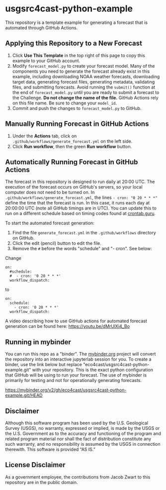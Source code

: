 # usgsrc4cast-python-example

This repository is a template example for generating a forecast that is automated through GitHub Actions.

## Applying this Repository to a New Forecast

1. Click **Use This Template** in the top right of this page to copy this example to your GitHub account.
2. Modify `forecast_model.py` to create your forecast model. Many of the components you need to generate the forecast already exist in this example, including downloading NOAA weather forecasts, downloading target data, generating forecast files, generating metadata, validating files, and submitting forecasts. Avoid running the `submit()` function at the end of `forecast_model.py` until you are ready to submit a forecast to the Challenge. **Do not change the name of the file.** GitHub Actions rely on this file name. Be sure to change your `model_id`.
3. Commit and push the changes to `forecast_model.py` to GitHub.

## Manually Running Forecast in GitHub Actions

1. Under the **Actions** tab, click on `.github/workflows/generate_forecast.yml` on the left side.
2. Click **Run workflow**, then the green **Run workflow** button.

## Automatically Running Forecast in GitHub Actions

The forecast in this repository is designed to run daily at 20:00 UTC. The execution of the forecast occurs on GitHub's servers, so your local computer does not need to be turned on. In `.github/workflows/generate_forecast.yml`, the lines `- cron: "0 20 * * *"` define the time that the forecast is run. In this case, it runs each day at 20:00:00 UTC (note all GitHub timings are in UTC). You can update this to run on a different schedule based on timing codes found at [crontab.guru](https://crontab.guru).

To start the automated forecast generation:
1. Find the file `generate_forecast.yml` in the `.github/workflows` directory on GitHub.
2. Click the edit (pencil) button to edit the file.
3. Remove the `#` before the words "schedule" and "- cron". See below:

Change

```
on:
  #schedule:
  #  - cron: '0 20 * * *'
  workflow_dispatch:
```
to
```
on:
  schedule:
    - cron: '0 20 * * *'
  workflow_dispatch:
```

A video describing how to use GitHub actions for automated forecast generation can be found here: https://youtu.be/dMrUlXi4_Bo

## Running in mybinder

You can run this repo as a "binder".  The [mybinder.org](https://mybinder.org) project will convert the repository into an interactive jupyterlab session for you. To create a binder, use the link below but replace "eco4cast/usgsrc4cast-python-example.git" with your repository. This is the exact python configuration that GitHub will be using to run your forecast.  The use of mybinder is primarily for testing and not for operationally generating forecasts. 

https://mybinder.org/v2/gh/eco4cast/usgsrc4cast-python-example.git/HEAD

## Disclaimer
Although this software program has been used by the U.S. Geological Survey (USGS), no warranty, expressed or implied, is made by the USGS or the U.S. Government as to the accuracy and functioning of the program and related program material nor shall the fact of distribution constitute any such warranty, and no responsibility is assumed by the USGS in connection therewith.
This software is provided “AS IS.”

## License Disclaimer 
As a government employee, the contributions from Jacob Zwart to this repository are in the public domain. 

